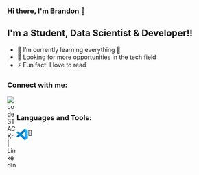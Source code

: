 ### Hi there, I'm Brandon 👋

## I'm a Student, Data Scientist & Developer!!

- 🌱 I’m currently learning everything 🤣
- 👯 Looking for more opportunities in the tech field
- ⚡ Fun fact: I love to read


### Connect with me:
[<img align="left" alt="codeSTACKr | LinkedIn" width="22px" src="https://cdn.jsdelivr.net/npm/simple-icons@v3/icons/linkedin.svg" />][linkedin]

<br />

### Languages and Tools:

[<img align="left" alt="Visual Studio Code" width="26px" src="https://raw.githubusercontent.com/github/explore/80688e429a7d4ef2fca1e82350fe8e3517d3494d/topics/visual-studio-code/visual-studio-code.png" />]

[linkedin]: https://www.linkedin.com/in/brandon-wan-053847193/
